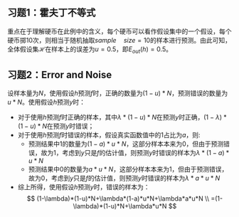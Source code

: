 ## 习题1：霍夫丁不等式

重点在于理解硬币在此例中的含义，每个硬币可以看作假设集中的一个假设，每个硬币掷10次，则相当于随机抽取$sample\quad size=10$的样本进行预测。由此可知，全体假设集$\mathcal{H}$在样本上的误差为$u=0.5$，即$E_{out}(h)=0.5$。

## 习题2：Error and Noise

设样本量为$N$，使用假设$h$预测$f$时，正确的数量为$(1-u)*N$，预测错误的数量为$u*N$。使用假设$h$预测$y$时：

- 对于使用$h$预测$f$时正确的样本，其中$\lambda*(1-u)*N$在预测$y$时正确，$(1-\lambda)*(1-u)*N$在预测$y$时错误；
- 对于使用$h$预测$f$时错误的样本，假设真实函数值中的1占比为$a$，则:
  - 预测结果中1的数量为$(1-a)*u*N$，这部分样本本来为0，但由于预测错误，故为1，考虑到$y$只是$f$的估计值，则预测$y$时错误的样本为$\lambda*(1-a)*u*N$
  - 预测结果中0的数量为$a*u*N$，这部分样本本来为1，但由于预测错误，故为0，考虑到$y$只是$f$的估计值，则预测$y$时错误的样本为$\lambda*a*u*N$
- 综上所得，使用假设$h$预测$y$时，错误的样本为：
$$
(1-\lambda)*(1-u)*N+\lambda*(1-a)*u*N+\lambda*a*u*N
\\
=(1-\lambda)*(1-u)*N+\lambda*u*N
$$